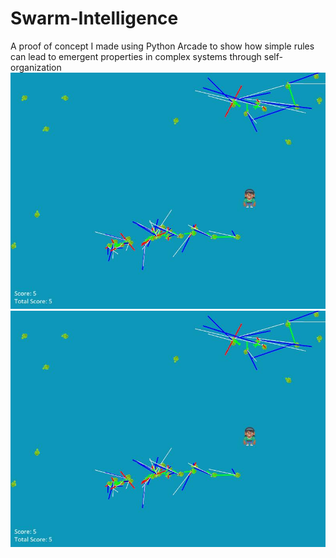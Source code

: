 # Swarm-Intelligence
A proof of concept I made using Python Arcade to show how simple rules can lead to emergent properties in complex systems through self-organization
![Game demo](https://github.com/Python-Is-Long/Swarm-Intelligence/blob/main/20210305182041252.jpg)
![Debug mode](https://github.com/Python-Is-Long/Swarm-Intelligence/blob/main/20210305182041252.jpg)
